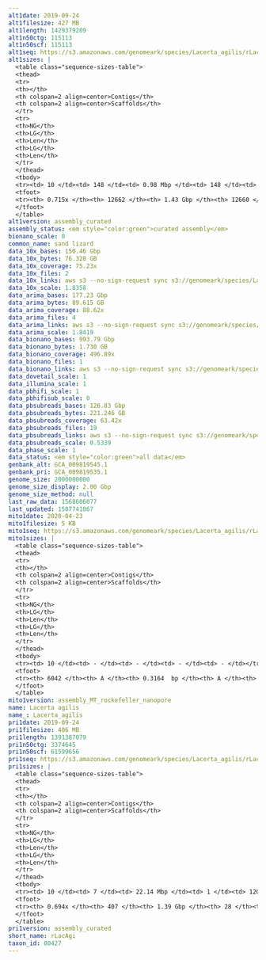 ```yaml
---
alt1date: 2019-09-24
alt1filesize: 427 MB
alt1length: 1429379209
alt1n50ctg: 115113
alt1n50scf: 115113
alt1seq: https://s3.amazonaws.com/genomeark/species/Lacerta_agilis/rLacAgi1/assembly_curated/rLacAgi1.alt.cur.20190924.fasta.gz
alt1sizes: |
  <table class="sequence-sizes-table">
  <thead>
  <tr>
  <th></th>
  <th colspan=2 align=center>Contigs</th>
  <th colspan=2 align=center>Scaffolds</th>
  </tr>
  <tr>
  <th>NG</th>
  <th>LG</th>
  <th>Len</th>
  <th>LG</th>
  <th>Len</th>
  </tr>
  </thead>
  <tbody>
  <tr><td> 10 </td><td> 148 </td><td> 0.98 Mbp </td><td> 148 </td><td> 0.98 Mbp </td></tr>  <tr><td> 20 </td><td> 402 </td><td> 0.64 Mbp </td><td> 402 </td><td> 0.64 Mbp </td></tr>  <tr><td> 30 </td><td> 773 </td><td> 0.45 Mbp </td><td> 773 </td><td> 0.45 Mbp </td></tr>  <tr><td> 40 </td><td> 1321 </td><td> 0.28 Mbp </td><td> 1321 </td><td> 0.28 Mbp </td></tr>  <tr style="background-color:#cccccc;"><td> 50 </td><td> 2398 </td><td> 0.12 Mbp </td><td> 2398 </td><td> 0.12 Mbp </td></tr>  <tr><td> 60 </td><td> 5159 </td><td> 50.84 Kbp </td><td> 5159 </td><td> 50.84 Kbp </td></tr>  <tr><td> 70 </td><td> 10811 </td><td> 22.60 Kbp </td><td> 10811 </td><td> 22.60 Kbp </td></tr>  <tr><td> 80 </td><td> - </td><td> - </td><td> - </td><td> - </td></tr>  <tr><td> 90 </td><td> - </td><td> - </td><td> - </td><td> - </td></tr>  <tr><td> 100 </td><td> - </td><td> - </td><td> - </td><td> - </td></tr>  </tbody>
  <tfoot>
  <tr><th> 0.715x </th><th> 12662 </th><th> 1.43 Gbp </th><th> 12660 </th><th> 1.43 Gbp </th></tr>
  </tfoot>
  </table>
alt1version: assembly_curated
assembly_status: <em style="color:green">curated assembly</em>
bionano_scale: 0
common_name: sand lizard
data_10x_bases: 150.46 Gbp
data_10x_bytes: 76.328 GB
data_10x_coverage: 75.23x
data_10x_files: 2
data_10x_links: aws s3 --no-sign-request sync s3://genomeark/species/Lacerta_agilis/rLacAgi1/genomic_data/10x/ .<br>
data_10x_scale: 1.8358
data_arima_bases: 177.23 Gbp
data_arima_bytes: 89.615 GB
data_arima_coverage: 88.62x
data_arima_files: 4
data_arima_links: aws s3 --no-sign-request sync s3://genomeark/species/Lacerta_agilis/rLacAgi1/genomic_data/arima/ .<br>
data_arima_scale: 1.8419
data_bionano_bases: 993.79 Gbp
data_bionano_bytes: 1.730 GB
data_bionano_coverage: 496.89x
data_bionano_files: 1
data_bionano_links: aws s3 --no-sign-request sync s3://genomeark/species/Lacerta_agilis/rLacAgi1/genomic_data/bionano/ .<br>
data_dovetail_scale: 1
data_illumina_scale: 1
data_pbhifi_scale: 1
data_pbhifisub_scale: 0
data_pbsubreads_bases: 126.83 Gbp
data_pbsubreads_bytes: 221.246 GB
data_pbsubreads_coverage: 63.42x
data_pbsubreads_files: 19
data_pbsubreads_links: aws s3 --no-sign-request sync s3://genomeark/species/Lacerta_agilis/rLacAgi1/genomic_data/pacbio/ . --exclude "*ccs*bam*"<br>
data_pbsubreads_scale: 0.5339
data_phase_scale: 1
data_status: <em style="color:green">all data</em>
genbank_alt: GCA_009819545.1
genbank_pri: GCA_009819535.1
genome_size: 2000000000
genome_size_display: 2.00 Gbp
genome_size_method: null
last_raw_data: 1568606077
last_updated: 1587741067
mito1date: 2020-04-23
mito1filesize: 5 KB
mito1seq: https://s3.amazonaws.com/genomeark/species/Lacerta_agilis/rLacAgi1/assembly_MT_rockefeller_nanopore/rLacAgi1.MT.20200423.fasta.gz
mito1sizes: |
  <table class="sequence-sizes-table">
  <thead>
  <tr>
  <th></th>
  <th colspan=2 align=center>Contigs</th>
  <th colspan=2 align=center>Scaffolds</th>
  </tr>
  <tr>
  <th>NG</th>
  <th>LG</th>
  <th>Len</th>
  <th>LG</th>
  <th>Len</th>
  </tr>
  </thead>
  <tbody>
  <tr><td> 10 </td><td> - </td><td> - </td><td> - </td><td> - </td></tr>  <tr><td> 20 </td><td> - </td><td> - </td><td> - </td><td> - </td></tr>  <tr><td> 30 </td><td> - </td><td> - </td><td> - </td><td> - </td></tr>  <tr><td> 40 </td><td> - </td><td> - </td><td> - </td><td> - </td></tr>  <tr style="background-color:#cccccc;"><td> 50 </td><td> - </td><td style="background-color:#ff8888;"> - </td><td> - </td><td style="background-color:#ff8888;"> - </td></tr>  <tr><td> 60 </td><td> - </td><td> - </td><td> - </td><td> - </td></tr>  <tr><td> 70 </td><td> - </td><td> - </td><td> - </td><td> - </td></tr>  <tr><td> 80 </td><td> - </td><td> - </td><td> - </td><td> - </td></tr>  <tr><td> 90 </td><td> - </td><td> - </td><td> - </td><td> - </td></tr>  <tr><td> 100 </td><td> - </td><td> - </td><td> - </td><td> - </td></tr>  </tbody>
  <tfoot>
  <tr><th> 6042 </th><th> A </th><th> 0.3164  bp </th><th> A </th><th> 0.3164  bp </th></tr>
  </tfoot>
  </table>
mito1version: assembly_MT_rockefeller_nanopore
name: Lacerta agilis
name_: Lacerta_agilis
pri1date: 2019-09-24
pri1filesize: 406 MB
pri1length: 1391387079
pri1n50ctg: 3374645
pri1n50scf: 61599656
pri1seq: https://s3.amazonaws.com/genomeark/species/Lacerta_agilis/rLacAgi1/assembly_curated/rLacAgi1.pri.cur.20190924.fasta.gz
pri1sizes: |
  <table class="sequence-sizes-table">
  <thead>
  <tr>
  <th></th>
  <th colspan=2 align=center>Contigs</th>
  <th colspan=2 align=center>Scaffolds</th>
  </tr>
  <tr>
  <th>NG</th>
  <th>LG</th>
  <th>Len</th>
  <th>LG</th>
  <th>Len</th>
  </tr>
  </thead>
  <tbody>
  <tr><td> 10 </td><td> 7 </td><td> 22.14 Mbp </td><td> 1 </td><td> 120.75 Mbp </td></tr>  <tr><td> 20 </td><td> 20 </td><td> 11.49 Mbp </td><td> 3 </td><td> 100.70 Mbp </td></tr>  <tr><td> 30 </td><td> 42 </td><td> 7.59 Mbp </td><td> 5 </td><td> 95.50 Mbp </td></tr>  <tr><td> 40 </td><td> 73 </td><td> 5.65 Mbp </td><td> 7 </td><td> 84.10 Mbp </td></tr>  <tr style="background-color:#cccccc;"><td> 50 </td><td> 118 </td><td style="background-color:#88ff88;"> 3.37 Mbp </td><td> 10 </td><td style="background-color:#88ff88;"> 61.60 Mbp </td></tr>  <tr><td> 60 </td><td> 193 </td><td> 2.03 Mbp </td><td> 13 </td><td> 51.72 Mbp </td></tr>  <tr><td> 70 </td><td> - </td><td> - </td><td> - </td><td> - </td></tr>  <tr><td> 80 </td><td> - </td><td> - </td><td> - </td><td> - </td></tr>  <tr><td> 90 </td><td> - </td><td> - </td><td> - </td><td> - </td></tr>  <tr><td> 100 </td><td> - </td><td> - </td><td> - </td><td> - </td></tr>  </tbody>
  <tfoot>
  <tr><th> 0.694x </th><th> 407 </th><th> 1.39 Gbp </th><th> 28 </th><th> 1.39 Gbp </th></tr>
  </tfoot>
  </table>
pri1version: assembly_curated
short_name: rLacAgi
taxon_id: 80427
---
```

